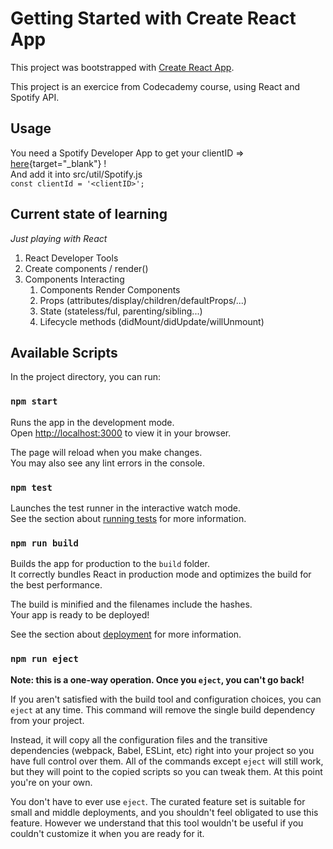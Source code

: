 # Getting Started with Create React App

This project was bootstrapped with [Create React App](https://github.com/facebook/create-react-app).

This project is an exercice from Codecademy course, using React and Spotify API.

## Usage

You need a Spotify Developer App to get your clientID => [here](https://developer.spotify.com/dashboard/applications){target="_blank"} !\
And add it into src/util/Spotify.js\
`const clientId = '<clientID>';`

## Current state of learning
*Just playing with React*

1. React Developer Tools
2. Create components / render()
3. Components Interacting
    1. Components Render Components
    2. Props (attributes/display/children/defaultProps/...)
    3. State (stateless/ful, parenting/sibling...)
    4. Lifecycle methods (didMount/didUpdate/willUnmount)


## Available Scripts

In the project directory, you can run:

### `npm start`

Runs the app in the development mode.\
Open [http://localhost:3000](http://localhost:3000) to view it in your browser.

The page will reload when you make changes.\
You may also see any lint errors in the console.

### `npm test`

Launches the test runner in the interactive watch mode.\
See the section about [running tests](https://facebook.github.io/create-react-app/docs/running-tests) for more information.

### `npm run build`

Builds the app for production to the `build` folder.\
It correctly bundles React in production mode and optimizes the build for the best performance.

The build is minified and the filenames include the hashes.\
Your app is ready to be deployed!

See the section about [deployment](https://facebook.github.io/create-react-app/docs/deployment) for more information.

### `npm run eject`

**Note: this is a one-way operation. Once you `eject`, you can't go back!**

If you aren't satisfied with the build tool and configuration choices, you can `eject` at any time. This command will remove the single build dependency from your project.

Instead, it will copy all the configuration files and the transitive dependencies (webpack, Babel, ESLint, etc) right into your project so you have full control over them. All of the commands except `eject` will still work, but they will point to the copied scripts so you can tweak them. At this point you're on your own.

You don't have to ever use `eject`. The curated feature set is suitable for small and middle deployments, and you shouldn't feel obligated to use this feature. However we understand that this tool wouldn't be useful if you couldn't customize it when you are ready for it.
